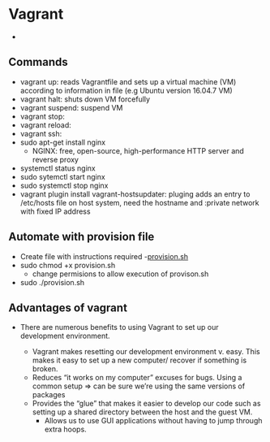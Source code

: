 # Vagrant
-
## Commands
- vagrant up: reads Vagrantfile and sets up a virtual machine (VM) according to information in file (e.g Ubuntu version 16.04.7 VM)
- vagrant halt: shuts down VM forcefully
- vagrant suspend: suspend VM
- vagrant stop:
- vagrant reload:
- vagrant ssh: 
- sudo apt-get install nginx
	- NGINX: free, open-source, high-performance HTTP server and reverse proxy
- systemctl status nginx
- sudo sytemctl start nginx
- sudo systemctl stop nginx
- vagrant plugin install vagrant-hostsupdater: pluging adds an entry to /etc/hosts file on host system, need the hostname and :private network with fixed IP address

## Automate with provision file

- Create file with instructions required
	-[provision.sh]()
- sudo chmod +x provision.sh
	- change permisions to allow execution of provison.sh
- sudo ./provision.sh
## Advantages of vagrant

- There are numerous benefits to using Vagrant to set up our development environment.

	- Vagrant makes resetting our development environment v. easy. This makes it easy to set up a new computer/ recover if something is broken.
	- Reduces “it works on my computer” excuses for bugs. Using a common setup => can be sure we’re using the same versions of packages
	- Provides the “glue” that makes it easier to develop our code such as setting up a shared directory between the host and the guest VM. 
		- Allows us to use GUI applications without having to jump through 
extra hoops.
